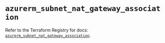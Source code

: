 # `azurerm_subnet_nat_gateway_association`

Refer to the Terraform Registry for docs: [`azurerm_subnet_nat_gateway_association`](https://registry.terraform.io/providers/hashicorp/azurerm/3.94.0/docs/resources/subnet_nat_gateway_association).
